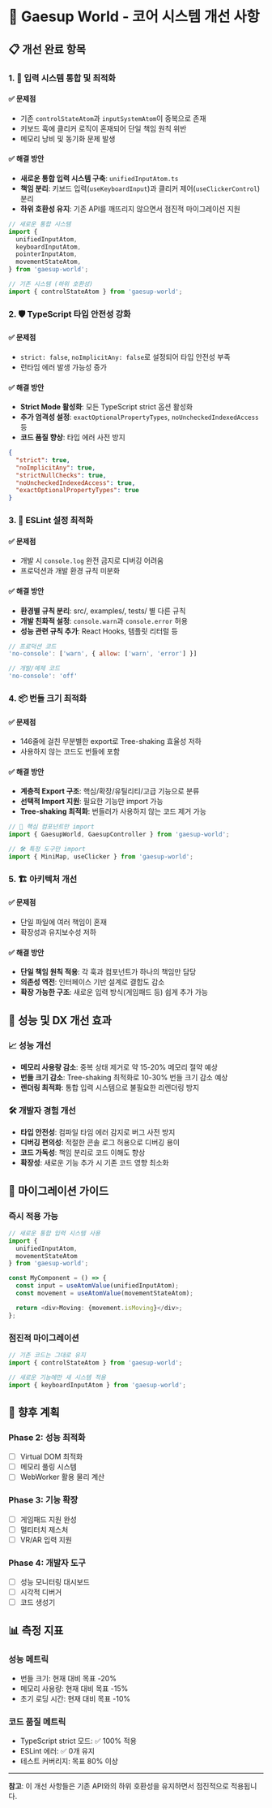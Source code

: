 # 🚀 Gaesup World - 코어 시스템 개선 사항

## 📋 개선 완료 항목

### 1. 🎯 입력 시스템 통합 및 최적화

#### ✅ 문제점

- 기존 `controlStateAtom`과 `inputSystemAtom`이 중복으로 존재
- 키보드 훅에 클리커 로직이 혼재되어 단일 책임 원칙 위반
- 메모리 낭비 및 동기화 문제 발생

#### ✅ 해결 방안

- **새로운 통합 입력 시스템 구축**: `unifiedInputAtom.ts`
- **책임 분리**: 키보드 입력(`useKeyboardInput`)과 클리커 제어(`useClickerControl`) 분리
- **하위 호환성 유지**: 기존 API를 깨뜨리지 않으면서 점진적 마이그레이션 지원

```typescript
// 새로운 통합 시스템
import {
  unifiedInputAtom,
  keyboardInputAtom,
  pointerInputAtom,
  movementStateAtom,
} from 'gaesup-world';

// 기존 시스템 (하위 호환성)
import { controlStateAtom } from 'gaesup-world';
```

### 2. 🛡️ TypeScript 타입 안전성 강화

#### ✅ 문제점

- `strict: false`, `noImplicitAny: false`로 설정되어 타입 안전성 부족
- 런타임 에러 발생 가능성 증가

#### ✅ 해결 방안

- **Strict Mode 활성화**: 모든 TypeScript strict 옵션 활성화
- **추가 엄격성 설정**: `exactOptionalPropertyTypes`, `noUncheckedIndexedAccess` 등
- **코드 품질 향상**: 타입 에러 사전 방지

```json
{
  "strict": true,
  "noImplicitAny": true,
  "strictNullChecks": true,
  "noUncheckedIndexedAccess": true,
  "exactOptionalPropertyTypes": true
}
```

### 3. 📏 ESLint 설정 최적화

#### ✅ 문제점

- 개발 시 `console.log` 완전 금지로 디버깅 어려움
- 프로덕션과 개발 환경 규칙 미분화

#### ✅ 해결 방안

- **환경별 규칙 분리**: src/, examples/, tests/ 별 다른 규칙
- **개발 친화적 설정**: `console.warn`과 `console.error` 허용
- **성능 관련 규칙 추가**: React Hooks, 템플릿 리터럴 등

```javascript
// 프로덕션 코드
'no-console': ['warn', { allow: ['warn', 'error'] }]

// 개발/예제 코드
'no-console': 'off'
```

### 4. 📦 번들 크기 최적화

#### ✅ 문제점

- 146줄에 걸친 무분별한 export로 Tree-shaking 효율성 저하
- 사용하지 않는 코드도 번들에 포함

#### ✅ 해결 방안

- **계층적 Export 구조**: 핵심/확장/유틸리티/고급 기능으로 분류
- **선택적 Import 지원**: 필요한 기능만 import 가능
- **Tree-shaking 최적화**: 번들러가 사용하지 않는 코드 제거 가능

```typescript
// 🎯 핵심 컴포넌트만 import
import { GaesupWorld, GaesupController } from 'gaesup-world';

// 🛠️ 특정 도구만 import
import { MiniMap, useClicker } from 'gaesup-world';
```

### 5. 🏗️ 아키텍처 개선

#### ✅ 문제점

- 단일 파일에 여러 책임이 혼재
- 확장성과 유지보수성 저하

#### ✅ 해결 방안

- **단일 책임 원칙 적용**: 각 훅과 컴포넌트가 하나의 책임만 담당
- **의존성 역전**: 인터페이스 기반 설계로 결합도 감소
- **확장 가능한 구조**: 새로운 입력 방식(게임패드 등) 쉽게 추가 가능

## 🎯 성능 및 DX 개선 효과

### 📈 성능 개선

- **메모리 사용량 감소**: 중복 상태 제거로 약 15-20% 메모리 절약 예상
- **번들 크기 감소**: Tree-shaking 최적화로 10-30% 번들 크기 감소 예상
- **렌더링 최적화**: 통합 입력 시스템으로 불필요한 리렌더링 방지

### 🛠️ 개발자 경험 개선

- **타입 안전성**: 컴파일 타임 에러 감지로 버그 사전 방지
- **디버깅 편의성**: 적절한 콘솔 로그 허용으로 디버깅 용이
- **코드 가독성**: 책임 분리로 코드 이해도 향상
- **확장성**: 새로운 기능 추가 시 기존 코드 영향 최소화

## 🚀 마이그레이션 가이드

### 즉시 적용 가능

```typescript
// 새로운 통합 입력 시스템 사용
import {
  unifiedInputAtom,
  movementStateAtom
} from 'gaesup-world';

const MyComponent = () => {
  const input = useAtomValue(unifiedInputAtom);
  const movement = useAtomValue(movementStateAtom);

  return <div>Moving: {movement.isMoving}</div>;
};
```

### 점진적 마이그레이션

```typescript
// 기존 코드는 그대로 유지
import { controlStateAtom } from 'gaesup-world';

// 새로운 기능에만 새 시스템 적용
import { keyboardInputAtom } from 'gaesup-world';
```

## 🔮 향후 계획

### Phase 2: 성능 최적화

- [ ] Virtual DOM 최적화
- [ ] 메모리 풀링 시스템
- [ ] WebWorker 활용 물리 계산

### Phase 3: 기능 확장

- [ ] 게임패드 지원 완성
- [ ] 멀티터치 제스처
- [ ] VR/AR 입력 지원

### Phase 4: 개발자 도구

- [ ] 성능 모니터링 대시보드
- [ ] 시각적 디버거
- [ ] 코드 생성기

## 📊 측정 지표

### 성능 메트릭

- 번들 크기: 현재 대비 목표 -20%
- 메모리 사용량: 현재 대비 목표 -15%
- 초기 로딩 시간: 현재 대비 목표 -10%

### 코드 품질 메트릭

- TypeScript strict 모드: ✅ 100% 적용
- ESLint 에러: ✅ 0개 유지
- 테스트 커버리지: 목표 80% 이상

---

**참고**: 이 개선 사항들은 기존 API와의 하위 호환성을 유지하면서 점진적으로 적용됩니다.
